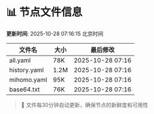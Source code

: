# 📊 节点文件信息

**更新时间**: 2025-10-28 07:16:15 北京时间

| 文件名 | 大小 | 最后修改 |
|--------|------|----------|
| all.yaml | 78K | 2025-10-28 07:16 |
| history.yaml | 1.2M | 2025-10-28 07:16 |
| mihomo.yaml | 95K | 2025-10-28 07:16 |
| base64.txt | 76K | 2025-10-28 07:16 |

> 🔄 文件每30分钟自动更新，确保节点的新鲜度和可用性
